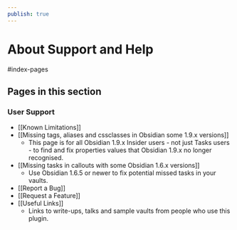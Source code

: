 ```yaml
---
publish: true
---
```


# About Support and Help

<span class="related-pages">#index-pages</span>

## Pages in this section

### User Support

- [[Known Limitations]]
- [[Missing tags, aliases and cssclasses in Obsidian some 1.9.x versions]]
  - This page is for all Obsidian 1.9.x Insider users - not just Tasks users - to find and fix properties values that Obsidian 1.9.x no longer recognised.
- [[Missing tasks in callouts with some Obsidian 1.6.x versions]]
  - Use Obsidian 1.6.5 or newer to fix potential missed tasks in your  vaults.
- [[Report a Bug]]
- [[Request a Feature]]
- [[Useful Links]]
  - Links to write-ups,  talks and sample vaults from people who use this plugin.
